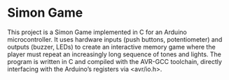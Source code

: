 # Simon Game
This project is a Simon Game implemented in C for an Arduino microcontroller.
It uses hardware inputs (push buttons, potentiometer) and outputs (buzzer, LEDs) to create an interactive memory game where the player must repeat an increasingly long sequence of tones and lights.
The program is written in C and compiled with the AVR-GCC toolchain, directly interfacing with the Arduino’s registers via <avr/io.h>.
